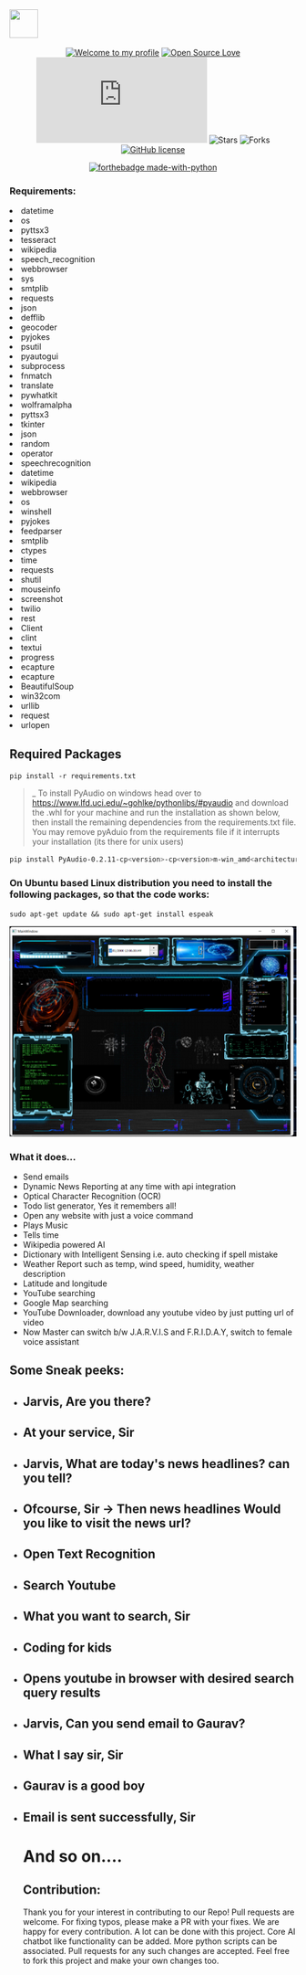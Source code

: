 
<img src="https://github.com/Saza-Felix/README/blob/main/download.png" width="50" height="50">
<div align="center">
  
[![Welcome to my profile](https://img.shields.io/badge/Hello,Devs!-Welcome-blue.svg?style=flat&logo=github)](https://github.com/Saza-Felix/SMART-AI-PERSONAL-ASSISTANT)
[![Open Source Love](https://badges.frapsoft.com/os/v2/open-source.svg?v=103)](https://github.com/Saza-Felix/SMART-AI-PERSONAL-ASSISTANT)
 [![GitHub issues](https://img.shields.io/github/issues/GauravSingh9356/J.A.R.V.I.S)](https://github.com/Saza-Felix/SMART-AI-PERSONAL-ASSISTANTissues)
![Stars](https://img.shields.io/github/stars/github.com/Saza-Felix/SMART-AI-PERSONAL-ASSISTANT?style=flat&logo=github)
![Forks](https://img.shields.io/github/forks/github.com/Saza-Felix/SMART-AI-PERSONAL-ASSISTANT?style=flat&logo=github)
[![GitHub license](https://img.shields.io/github/license/github.com/Saza-Felix/SMART-AI-PERSONAL-ASSISTANT)](https://github.com/github.com/Saza-Felix/SMART-AI-PERSONAL-ASSISTANT/blob/master/LICENSE)
  
[![forthebadge made-with-python](http://ForTheBadge.com/images/badges/made-with-python.svg)](https://www.python.org/)

  </div>





### Requirements:

<li>datetime</li>
<li>os</li>
<li> pyttsx3</li>
<li> tesseract</li>
<li> wikipedia</li>
<li> speech_recognition </li>
<li> webbrowser</li>
<li> sys</li>
<li> smtplib</li>
<li>requests</li>
<li>json</li>
<li>defflib</li>
<li>geocoder</li>
<li>pyjokes</li>
<li>psutil</li>
<li> pyautogui</li>
<li> subprocess</li>
<li> fnmatch</li>
<li> translate</li>
<li> pywhatkit</li>
<li> wolframalpha</li>
<li> pyttsx3</li>
<li> tkinter</li>
<li> json</li>
<li> random</li>
<li> operator</li>
<li> speechrecognition</li>
<li> datetime</li>
<li> wikipedia</li>
<li> webbrowser</li>
<li> os</li>
<li> winshell</li>
<li> pyjokes</li>
<li> feedparser</li>
<li> smtplib</li>
<li> ctypes</li>
<li> time</li>
<li> requests</li>
<li> shutil</li>
<li> mouseinfo</li>
<li> screenshot</li>
<li> twilio</li>
<li>rest </li>
<li> Client</li>
<li> clint</li>
<li>textui </li>
<li> progress</li>
<li> ecapture</li>
 <li> ecapture</li>
 <li> BeautifulSoup
<li> win32com</li>
<li> urllib</li>
<li>request</li>
<li> urlopen</li>

<h2>Required Packages</h2>

```
pip install -r requirements.txt
```

> _ To install PyAudio on windows head over to https://www.lfd.uci.edu/~gohlke/pythonlibs/#pyaudio and download the .whl for your machine and run the installation as shown below, then install the remaining dependencies from the requirements.txt file. You may remove pyAduio from the requirements file if it interrupts your installation (its there for unix users)
```bash
pip install PyAudio‑0.2.11‑cp<version>‑cp<version>m‑win_amd<architecture>.whl
```

### On Ubuntu based Linux distribution you need to install the following packages, so that the code works:

```
sudo apt-get update && sudo apt-get install espeak

```


<img src="https://github.com/Saza-Felix/SMART-AI-PERSONAL-ASSISTANT/blob/main/IMAGES/jav.PNG"/>

### What it does...

  <ul>
<li>Send emails</li>
  <li>Dynamic News Reporting at any time with api integration</li>
   <li>Optical Character Recognition (OCR)</li>
  <li>Todo list generator, Yes it remembers all!</li> 
<li>Open any website with just a voice command</li>
<li>Plays Music</li>
<li>Tells time</li>
<li>Wikipedia powered AI</li>
<li>Dictionary with Intelligent Sensing i.e. auto checking if spell mistake</li>
<li>Weather Report such as temp, wind speed, humidity, weather description</li>
<li>Latitude and longitude</li>
 <li>YouTube searching</li> 
 <li>Google Map searching</a>
 <li>YouTube Downloader, download any youtube video by just putting url of video</li>
 <li>Now Master can switch b/w J.A.R.V.I.S and F.R.I.D.A.Y, switch to female voice assistant</li>
</ul>


## Some Sneak peeks:

<ul>
  <li><h2> Jarvis, Are you there?</h2></li>
  <li><h2> At your service, Sir</h2></li>
  
  <li><h2> Jarvis, What are today's news headlines? can you tell?</h2></li>
  <li><h2>Ofcourse, Sir -> Then news headlines   Would you like to visit the news url?</h2></li>
  
   <li><h2>Open Text Recognition</h2></li>
  
  <li><h2> Search Youtube</h2></li>
  <li><h2>What you want to search, Sir</h2></li>
  <li><h2>Coding for kids</h2></li>
  <li><h2> Opens youtube in browser with desired search query results </h2></li>
  
   <li><h2> Jarvis, Can you send email to Gaurav?</h2></li>
  <li><h2>What I say sir, Sir</h2></li>
   <li><h2>Gaurav is a good boy</h2></li>
  <li><h2> Email is sent successfully, Sir</h2></li>
  
  # And so on....
  

## Contribution:
Thank you for your interest in contributing to our Repo! Pull requests are welcome. For fixing typos, please make a PR with your fixes. We are happy for every contribution.
A lot can be done with this project. Core AI chatbot like functionality can be added. More python scripts can be associated. Pull requests for any such changes are accepted. Feel free to fork this project and make your own changes too.
